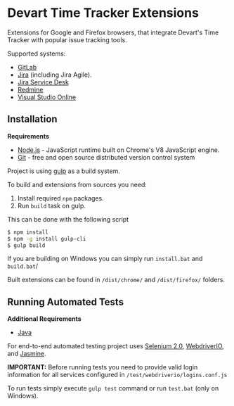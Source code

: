 # Devart Time Tracker Extensions
Extensions for Google and Firefox browsers, that integrate Devart's Time Tracker with popular issue tracking tools.

Supported systems:
 - [GitLab](https://gitlab.com/)
 - [Jira](https://www.atlassian.com/software/jira) (including Jira Agile).
 - [Jira Service Desk](https://www.atlassian.com/software/jira/service-desk)
 - [Redmine](http://www.redmine.org/)
 - [Visual Studio Online](https://www.visualstudio.com/)

## Installation
**Requirements**
 - [Node.js](https://nodejs.org) - JavaScript runtime built on Chrome's V8 JavaScript engine. 
 - [Git](https://git-scm.com) - free and open source distributed version control system 

Project is using [gulp](http://gulpjs.com/) as a build system.

To build and extensions from sources you need:
1. Install required `npm` packages.
2. Run `build` task on gulp.

This can be done with the following script
```sh
$ npm install
$ npm -g install gulp-cli
$ gulp build
```

If you are building on Windows you can simply run `install.bat` and `build.bat`/

Built extensions can be found in `/dist/chrome/` and `/dist/firefox/` folders.

## Running Automated Tests

**Additional Requirements**
 - [Java](https://www.java.com/download)
 
 For end-to-end automated testing project uses [Selenium 2.0](http://www.seleniumhq.org/projects/webdriver/),
 [WebdriverIO](http://webdriver.io/), and [Jasmine](http://jasmine.github.io/).
 
**IMPORTANT:**
Before running tests you need to provide valid login information for all services configured in
`/test/webdriverio/logins.conf.js`
 
 To run tests simply execute `gulp test` command or run `test.bat` (only on Windows).